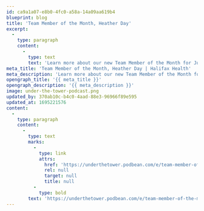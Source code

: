 ```yaml
---
id: ca9a1a07-e8b0-4fc0-a58a-14a09aa619b4
blueprint: blog
title: 'Team Member of the Month, Heather Day'
excerpt:
  -
    type: paragraph
    content:
      -
        type: text
        text: 'Learn more about our new Team Member of the Month for June, Heather Day.'
meta_title: 'Team Member of the Month, Heather Day | Halifax Health'
meta_description: 'Learn more about our new Team Member of the Month for June, Heather Day.'
opengraph_title: '{{ meta_title }}'
opengraph_description: '{{ meta_description }}'
image: under-the-tower-podcast.png
updated_by: 370ab10c-b4c0-4aad-88e3-96966f89e595
updated_at: 1695221576
content:
  -
    type: paragraph
    content:
      -
        type: text
        marks:
          -
            type: link
            attrs:
              href: 'https://underthetower.podbean.com/e/team-member-of-the-month-heather-day/'
              rel: null
              target: null
              title: null
          -
            type: bold
        text: 'https://underthetower.podbean.com/e/team-member-of-the-month-heather-day/'
---
```

